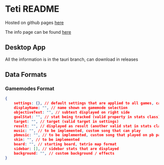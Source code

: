 # Teti README

Hosted on github pages [here](https://titanplayz100.github.io/teti/)

The info page can be found [here](https://titanplayz100.github.io/teti/info.html)

## Desktop App
All the information is in the tauri branch, can download in releases


## Data Formats
### Gamemodes Format
```json
{
    settings: {}, // default settings that are applied to all games, can be overridden
    displayName: "", // name shown on gamemode selection
    objectiveText: "", // subtext displayed on right side
    goalStat: "", // stat being tracked (valid property in stats class)
    target: "", // target (valid target in settings)
    result: "", // displayed as result (another valid stat in stats class)
    music: "", // to be implemented, custom song that can play 
    pbmusic: "", // to be implemented, custom song that played on pb pace
    skin: "", // to be implemented
    board: "", // starting board, tetrio map format
    sidebar: [], // sidebar stats that are displayed
    background: "", // custom background / effects
}
```
